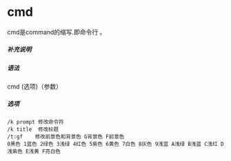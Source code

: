 # cmd

cmd是command的缩写.即命令行 。 

##### 补充说明



##### 语法

cmd (选项)（参数）

##### 选项

```
/k prompt 修改命令符
/k title  修改标题
/t:gf 	 修改前景色和背景色 G背景色 F前景色
0黑色 1蓝色 2绿色 3浅绿 4红色 5紫色 6黄色 7白色 8灰色 9浅蓝 A浅绿 B浅蓝 C浅红 D浅紫色 E浅黄 F亮白色
```

